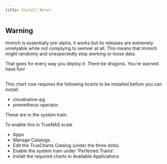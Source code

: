 ```yaml
---
title: Install Notes
---
```


## Warning

Immich is essentially pre-alpha, it works but its releases are extremely unrelyable while not complying to semver at all.
This means that Immich might randomly and unexpectedly stop working or loose data.

That goes for every way you deploy it: There be dragons.
You're warned. have fun!

##

This chart now requires the following hcarts to be installed before you can install:

- cloudnative-pg
- prometheus-operator

These are in the system train.

To enable this in TrueNAS scale

- Apps
- Manage Catalogs.
- Edit the TrueCharts Catalog (under the three dots).
- Enable the system train under 'Perferred Trains'.
- Install the required charts in Available Applications
